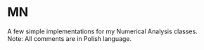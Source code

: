 # MN
A few simple implementations for my Numerical Analysis classes.   
Note: All comments are in Polish language.
